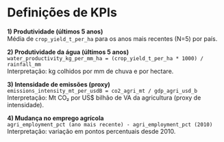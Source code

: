 # Definições de KPIs

**1) Produtividade (últimos 5 anos)**  
Média de `crop_yield_t_per_ha` para os anos mais recentes (N=5) por país.

**2) Produtividade da água (últimos 5 anos)**  
`water_productivity_kg_per_mm_ha = (crop_yield_t_per_ha * 1000) / rainfall_mm`  
Interpretação: kg colhidos por mm de chuva e por hectare.

**3) Intensidade de emissões (proxy)**  
`emissions_intensity_mt_per_usdB = co2_agri_mt / gdp_agri_usd_b`  
Interpretação: Mt CO₂ por US$ bilhão de VA da agricultura (proxy de intensidade).

**4) Mudança no emprego agrícola**  
`agri_employment_pct (ano mais recente) - agri_employment_pct (2010)`  
Interpretação: variação em pontos percentuais desde 2010.